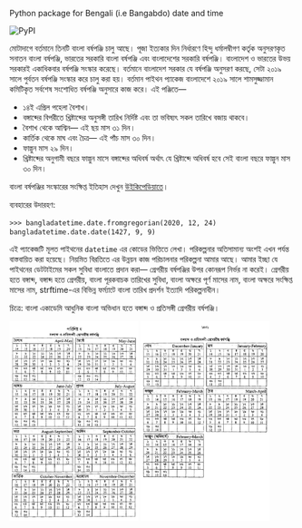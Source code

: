 

Python package for Bengali (i.e Bangabdo) date and time 


![PyPI](https://img.shields.io/pypi/v/bangladatetime)


মোটাদাগে বর্তমানে তিনটি বাংলা বর্ষপঞ্জি চালু আছে। পূজা ইত্যকার দিন নির্ধারণে হিন্দু ধর্মালম্বীগণ কর্তৃক অনুসরণকৃত সনাতন বাংলা বর্ষপঞ্জি, ভারতের সরকারি বাংলা বর্ষপঞ্জি এবং বাংলাদেশের সরকারি বর্ষপঞ্জি। বাংলাদেশ ও ভারতের উভয় সরকারই একাধিকবার বর্ষপঞ্জি সংস্কার করেছে। বর্তমানে বাংলাদেশ সরকার যে বর্ষপঞ্জি অনুসরণ করছে, সেটা ২০১৯ সালে পুর্বতন বর্ষপঞ্জি সংস্কার করে চালু করা হয়। বর্তমান পাইথন প্যাকেজ বাংলাদেশে ২০১৯ সালে শামসুজ্জামান কমিটিকৃত সর্বশেষ সংশোধিত বর্ষপঞ্জি অনুসারে কাজ করে। এই পঞ্জিতে—
 - ১৪ই এপ্রিল পহেলা বৈশাখ।
 - বঙ্গাব্দের বিপরীতে খ্রিষ্টাব্দের অনুসঙ্গী তারিখ নির্দিষ্ট এবং তা ভবিষ্যৎ সকল তারিখে বজায় থাকবে।
 - বৈশাখ থেকে আশ্বিন— এই ছয় মাস ৩১ দিন।
 - কার্তিক থেকে মাঘ এবং চৈত্র— এই পাঁচ মাস ৩০ দিন।
 - ফাল্গুন মাস ২৯ দিন।
 - খ্রিষ্টাব্দের অনুগামী বছরে ফাল্গুন মাসে বঙ্গাব্দের অধিবর্ষ অর্থাৎ যে খ্রিষ্টাব্দে অধিবর্ষ হবে সেই বাংলা বছরে ফাল্গুন মাস ৩০ দিন।

বাংলা বর্ষপঞ্জির সংস্কারের সংক্ষিপ্ত ইতিহাস দেখুন [উইকিপেডিয়াতে](https://bn.wikipedia.org/wiki/বঙ্গাব্দ#বাংলা_বর্ষপঞ্জির_সংস্কার)।

ব্যবহারের উদারহণ:
```
>>> bangladatetime.date.fromgregorian(2020, 12, 24)
bangladatetime.date.date(1427, 9, 9)
```

এই প্যাকেজটি মূলত পাইথনের `datetime` এর কোডের ভিত্তিতে লেখা। পরিকল্পনার অতিসামান্য অংশই এখন পর্যন্ত বাস্তবায়িত করা হয়েছে। নিয়মিত বিরতিতে এর উন্নয়ন কাজ পরিচালনার পরিকল্পনা আমার আছে। আমার ইচ্ছা যে পাইথনের ডেটটাইমের সকল সুবিধা বাংলাতে প্রদান করা— গ্রেগরীয় বর্ষপঞ্জির উপর কোনরূপ নির্ভর না করেই। গ্রেগরীয় হতে বঙ্গাব্দ, বঙ্গাব্দ হতে গ্রেগরীয়, বাংলা পূরকবাচক তারিখের সুবিধা, বাংলা অক্ষরে পূর্ণ মাসের নাম, বাংলা অক্ষরে সংক্ষিপ্ত মাসের নাম, strftime-এর বিভিন্ন ফর্ম্যাটে বাংলা তারিখ প্রদর্শন ইত্যাদি পরিকল্পনাধীন।


চিত্রে: বাংলা একাডেমি আধুনিক বাংলা অভিধান হতে বঙ্গাব্দ ও প্রতিসঙ্গী গ্রেগরীয় বর্ষপঞ্জি।

<img src="doc/Bangla-Academy-Adhunik-Bangla-Obhidhan-Porishisto-Calendar-1.jpg" alt="বঙ্গাব্দ ও প্রতিসঙ্গী গ্রেগরীয় বর্ষপঞ্জি" width="45%"/> <img src="doc/Bangla-Academy-Adhunik-Bangla-Obhidhan-Porishisto-Calendar-2.jpg" alt="বঙ্গাব্দ ও প্রতিসঙ্গী গ্রেগরীয় বর্ষপঞ্জি" width="45%"/>


